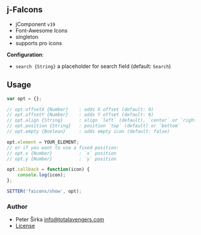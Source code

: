 ## j-FaIcons

- jComponent `v19`
- Font-Awesome Icons
- singleton
- supports pro icons

__Configuration__:

- `search {String}` a placeholder for search field (default: `Search`)

## Usage

```js
var opt = {};

// opt.offsetX {Number}    : adds X offset (default: 0)
// opt.offsetY {Number}    : adds Y offset (default: 0)
// opt.align {String}      : align `left` (default), `center` or `right`
// opt.position {String}   : position `top` (default) or `bottom`
// opt.empty {Boolean}     : adds empty icon (default: false)

opt.element = YOUR_ELEMENT;
// or if you want to use a fixed position:
// opt.x {Number}          : `x` position
// opt.y {Number}          : `y` position

opt.callback = function(icon) {
	console.log(icon);
};

SETTER('faicons/show', opt);
```

### Author

- Peter Širka <info@totalavengers.com>
- [License](https://www.totaljs.com/license/)